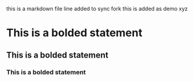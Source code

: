this is a markdown file
line added to sync fork
this is added as demo
xyz
# This is a bolded statement 
## This is a bolded statement
### This is a bolded statement

